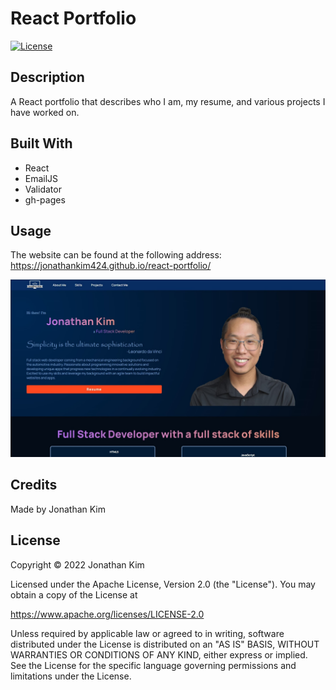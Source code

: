 # React Portfolio
[![License](https://img.shields.io/badge/License-Apache_2.0-blue.svg)](https://opensource.org/licenses/Apache-2.0)

## Description
A React portfolio that describes who I am, my resume, and various projects I have worked on.

## Built With
* React
* EmailJS
* Validator
* gh-pages

## Usage
The website can be found at the following address:
https://jonathankim424.github.io/react-portfolio/

![Application Screenshot](./images/website-screenshot.jpg?raw=tru "Application Screenshot")

## Credits
Made by Jonathan Kim

## License
Copyright &copy; 2022 Jonathan Kim

Licensed under the Apache License, Version 2.0 (the "License"). You may obtain a copy of the License at

https://www.apache.org/licenses/LICENSE-2.0

Unless required by applicable law or agreed to in writing, software distributed under the License is distributed on an "AS IS" BASIS, WITHOUT WARRANTIES OR CONDITIONS OF ANY KIND, either express or implied. See the License for the specific language governing permissions and limitations under the License.
